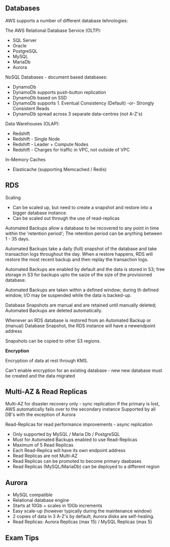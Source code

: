 ## Databases

AWS supports a number of different database tehnologies:

The AWS Relational Database Service (OLTP):
- SQL Server
- Oracle
- PostgreSQL
- MySQL
- MariaDb
- Aurora

NoSQL Databases - document based databases:
- DynamoDb
- DynamoDb supports push-button replication
- DynamoDb based on SSD
- DynamoDb supports 1. Eventual Consistency (Default) -or- Strongly Consistent Reads
- DynamoDb spread across 3 separate data-centres (not A-Z's)

Data Warehouses (OLAP):
- Redshift
- Redshift - Single Node
- Redshift - Leader + Compute Nodes
- Redshift - Charges for traffic in VPC, not outside of VPC

In-Memory Caches
- Elasticache (supporting Memcached / Redis)

## RDS

Scaling
- Can be scaled up, but need to create a snapshot and restore into a bigger database instance.
- Can be scaled out through the use of read-replicas

Automated Backups allow a database to be recovered to any point in time within the 'retention period'; The retention period can be anything between 1 - 35 days. 

Automated Backups take a daily (full) snapshot of the database and take transaction logs throughout the day. When a restore happens, RDS will restore the most recent backup and then replay the transaction logs.

Automated Backups are enabled by default and the data is stored in S3; free storage in S3 for backups upto the saize of the size of the provisioned database.

Automated Backups are taken within a defined window; during th defined window, I/O may be suspended while the data is backed-up.

Database Snapshots are manual and are retained until manually deleted; Automated Backups are deleted automatically.

Whenever an RDS database is restored from an Automated Backup or (manual) Database Snapshot, the RDS instance will have a newendpoint address

Snapshots can be copied to other S3 regions.

**Encryption**

Encryption of data at rest through KMS.

Can't enable encryption for an existing database - new new database must be created and the data migrated

## Multi-AZ & Read Replicas

Multi-AZ for disaster recovery only - sync replication
If the primary is lost, AWS automatically fails over to the secondary instance
Supported by all DB's with the exception of Aurora

Read-Replicas for read performance improvements - async replication
- Only supported by MySQL / Maria Db / PostgreSQL
- Must for Automated Backups enabled to use Read-Replicas
- Maximum of 5 Read Replicas
- Each Read-Replica will have its own endpoint address
- Read Replicas are not Multi-AZ
- Read Replicas can be promoted to become primary daabases
- Read Replicas (MySQL/MariaDb) can be deployed to a different region

## Aurora

- MySQL compatible
- Relational database engine
- Starts at 10Gb + scales in 10Gb increments
- Easy scale-up (however typically during the maintenance window)
- 2 copies of data in 3 A-Z's by default; Aurora disks are self-healing.
- Read Replicas: Aurora Replicas (max 15) / MySQL Replicas (max 5)

## Exam Tips

